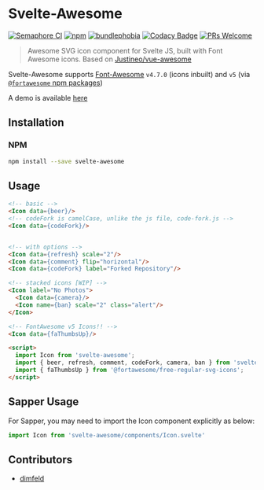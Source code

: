 # Svelte-Awesome
[![Semaphore CI](https://robbrazier.semaphoreci.com/badges/svelte-awesome.svg?style=shields)](https://robbrazier.semaphoreci.com/projects/svelte-awesome)
[![npm](https://img.shields.io/npm/v/svelte-awesome.svg)](https://www.npmjs.com/package/svelte-awesome)
[![bundlephobia](https://badgen.net/bundlephobia/minzip/svelte-awesome)](https://bundlephobia.com/result?p=svelte-awesome)
[![Codacy Badge](https://app.codacy.com/project/badge/Grade/5543afb1136e45e2b7bae46332f94d60)](https://www.codacy.com/gh/RobBrazier/svelte-awesome/dashboard)
[![PRs Welcome](https://img.shields.io/badge/PRs-welcome-brightgreen.svg)](http://makeapullrequest.com)

> Awesome SVG icon component for Svelte JS, built with Font Awesome icons.
> Based on [Justineo/vue-awesome][vue-awesome]

Svelte-Awesome supports [Font-Awesome][font-awesome] `v4.7.0` (icons inbuilt)
and `v5` (via [`@fortawesome` npm packages][fortawesome-icons])

A demo is available [here][demo]

## Installation
### NPM
```bash
npm install --save svelte-awesome
```

## Usage
```html
<!-- basic -->
<Icon data={beer}/>
<!-- codeFork is camelCase, unlike the js file, code-fork.js -->
<Icon data={codeFork}/>


<!-- with options -->
<Icon data={refresh} scale="2"/>
<Icon data={comment} flip="horizontal"/>
<Icon data={codeFork} label="Forked Repository"/>

<!-- stacked icons [WIP] -->
<Icon label="No Photos">
  <Icon data={camera}/>
  <Icon name={ban} scale="2" class="alert"/>
</Icon>

<!-- FontAwesome v5 Icons!! -->
<Icon data={faThumbsUp}/>

<script>
  import Icon from 'svelte-awesome';
  import { beer, refresh, comment, codeFork, camera, ban } from 'svelte-awesome/icons';
  import { faThumbsUp } from '@fortawesome/free-regular-svg-icons';
</script>
```

## Sapper Usage
For Sapper, you may need to import the Icon component explicitly as below:
```javascript
import Icon from 'svelte-awesome/components/Icon.svelte'
```

## Contributors
-   [dimfeld](https://github.com/dimfeld)

[vue-awesome]: https://github.com/Justineo/vue-awesome
[font-awesome]: https://github.com/FortAwesome/Font-Awesome
[demo]: https://robbrazier.github.io/svelte-awesome
[fortawesome-icons]: https://www.npmjs.com/search?q=%40fortawesome%20icons

